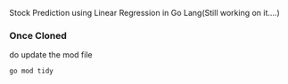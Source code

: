 Stock Prediction using Linear Regression in Go Lang(Still working on it....)

### Once Cloned 
do update the mod file
```bash
go mod tidy
```
